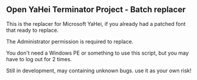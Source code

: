 ## Open YaHei Terminator Project - Batch replacer

This is the replacer for Microsoft YaHei, if you already had a patched font that ready to replace.

The Administrator permission is required to replace. 

You don't need a Windows PE or something to use this script, but you may have to log out for 2 times.

Still in development, may containing unknown bugs. use it as your own risk!